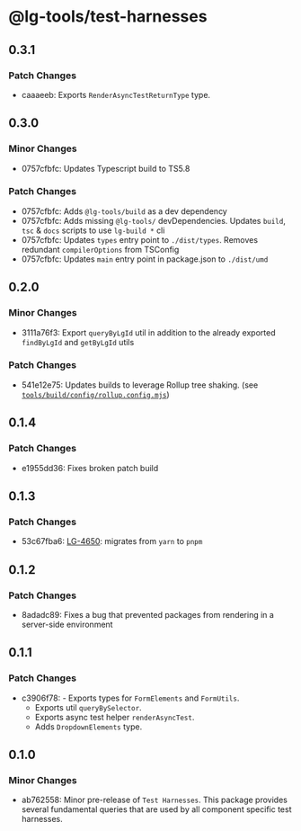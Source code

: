 # @lg-tools/test-harnesses

## 0.3.1

### Patch Changes

- caaaeeb: Exports `RenderAsyncTestReturnType` type.

## 0.3.0

### Minor Changes

- 0757cfbfc: Updates Typescript build to TS5.8

### Patch Changes

- 0757cfbfc: Adds `@lg-tools/build` as a dev dependency
- 0757cfbfc: Adds missing `@lg-tools/` devDependencies.
  Updates `build`, `tsc` & `docs` scripts to use `lg-build *` cli
- 0757cfbfc: Updates `types` entry point to `./dist/types`.
  Removes redundant `compilerOptions` from TSConfig
- 0757cfbfc: Updates `main` entry point in package.json to `./dist/umd`

## 0.2.0

### Minor Changes

- 3111a76f3: Export `queryByLgId` util in addition to the already exported `findByLgId` and `getByLgId` utils

### Patch Changes

- 541e12e75: Updates builds to leverage Rollup tree shaking. (see [`tools/build/config/rollup.config.mjs`](https://github.com/mongodb/leafygreen-ui/blob/main/tools/build/config/rollup.config.mjs))

## 0.1.4

### Patch Changes

- e1955dd36: Fixes broken patch build

## 0.1.3

### Patch Changes

- 53c67fba6: [LG-4650](https://jira.mongodb.org/browse/LG-4650): migrates from `yarn` to `pnpm`

## 0.1.2

### Patch Changes

- 8adadc89: Fixes a bug that prevented packages from rendering in a server-side environment

## 0.1.1

### Patch Changes

- c3906f78: - Exports types for `FormElements` and `FormUtils`.
  - Exports util `queryBySelector`.
  - Exports async test helper `renderAsyncTest`.
  - Adds `DropdownElements` type.

## 0.1.0

### Minor Changes

- ab762558: Minor pre-release of `Test Harnesses`. This package provides several fundamental queries that are used by all component specific test harnesses.
